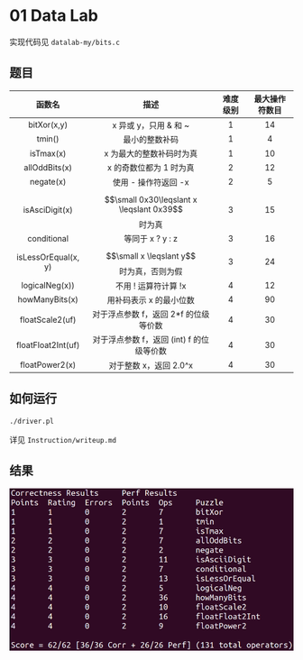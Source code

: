 # 01 Data Lab

实现代码见 `datalab-my/bits.c`

## 题目

|        函数名         |                       描述                       | 难度级别 | 最大操作符数目 |
| :-------------------: | :----------------------------------------------: | :------: | :------------: |
|     bitXor\(x,y\)     |              x 异或 y，只用 & 和 ~               |    1     |       14       |
|       tmin\(\)        |                  最小的整数补码                  |    1     |       4        |
|      isTmax\(x\)      |             x 为最大的整数补码时为真             |    1     |       10       |
|    allOddBits\(x\)    |             x 的奇数位都为 1 时为真              |    2     |       12       |
|      negate\(x\)      |               使用 - 操作符返回 -x               |    2     |       5        |
|   isAsciDigit\(x\)    | $$\small 0x30\leqslant x \leqslant 0x39$$时为真 |    3     |       15       |
|      conditional      |                 等同于 x ? y : z                 |    3     |       16       |
| isLessOrEqual\(x, y\) |    $$\small x \leqslant y$$时为真，否则为假    |    3     |       24       |
|   logicalNeg\(x\)\)   |               不用 ! 运算符计算 !x               |    4     |       12       |
|   howManyBits\(x\)    |             用补码表示 x 的最小位数              |    4     |       90       |
|   floatScale2\(uf\)   |      对于浮点参数 f，返回 2\*f 的位级等价数      |    4     |       30       |
| floatFloat2Int\(uf\)  |   对于浮点参数 f，返回 \(int\) f 的位级等价数    |    4     |       30       |
|   floatPower2\(x\)    |              对于整数 x，返回 2.0^x              |    4     |       30       |

## 如何运行

```sh
./driver.pl
```

详见 `Instruction/writeup.md`

## 结果

![Result](Result.png)